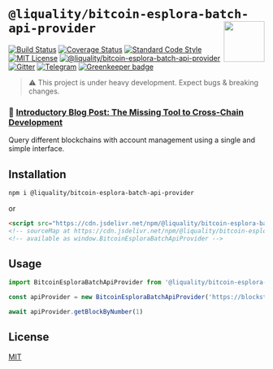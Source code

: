# `@liquality/bitcoin-esplora-batch-api-provider` <img align="right" src="https://raw.githubusercontent.com/liquality/chainabstractionlayer/master/liquality-logo.png" height="80px" />


[![Build Status](https://travis-ci.com/liquality/chainabstractionlayer.svg?branch=master)](https://travis-ci.com/liquality/chainabstractionlayer)
[![Coverage Status](https://coveralls.io/repos/github/liquality/chainabstractionlayer/badge.svg?branch=master)](https://coveralls.io/github/liquality/chainabstractionlayer?branch=master)
[![Standard Code Style](https://img.shields.io/badge/codestyle-standard-brightgreen.svg)](https://github.com/standard/standard)
[![MIT License](https://img.shields.io/badge/license-MIT-brightgreen.svg)](../../LICENSE.md)
[![@liquality/bitcoin-esplora-batch-api-provider](https://img.shields.io/npm/dt/@liquality/bitcoin-esplora-batch-api-provider.svg)](https://npmjs.com/package/@liquality/bitcoin-esplora-batch-api-provider)
[![Gitter](https://img.shields.io/gitter/room/liquality/Lobby.svg)](https://gitter.im/liquality/Lobby?source=orgpage)
[![Telegram](https://img.shields.io/badge/chat-on%20telegram-blue.svg)](https://t.me/Liquality) [![Greenkeeper badge](https://badges.greenkeeper.io/liquality/chainabstractionlayer.svg)](https://greenkeeper.io/)

> :warning: This project is under heavy development. Expect bugs & breaking changes.

### :pencil: [Introductory Blog Post: The Missing Tool to Cross-Chain Development](https://medium.com/liquality/the-missing-tool-to-cross-chain-development-2ebfe898efa1)


Query different blockchains with account management using a single and simple interface.


## Installation

```bash
npm i @liquality/bitcoin-esplora-batch-api-provider
```

or

```html
<script src="https://cdn.jsdelivr.net/npm/@liquality/bitcoin-esplora-batch-api-provider@0.2.3/dist/bitcoin-esplora-batch-api-provider.min.js"></script>
<!-- sourceMap at https://cdn.jsdelivr.net/npm/@liquality/bitcoin-esplora-batch-api-provider@0.2.3/dist/bitcoin-esplora-batch-api-provider.min.js.map -->
<!-- available as window.BitcoinEsploraBatchApiProvider -->
```


## Usage

```js
import BitcoinEsploraBatchApiProvider from '@liquality/bitcoin-esplora-batch-api-provider'

const apiProvider = new BitcoinEsploraBatchApiProvider('https://blockstream.info/testnet/api')

await apiProvider.getBlockByNumber(1)
```


## License

[MIT](../../LICENSE.md)
